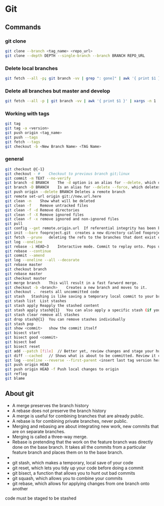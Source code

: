 # Git

## Commands

### git clone
```bash
git clone --branch <tag_name> <repo_url>
git clone --depth DEPTH --single-branch --branch BRANCH REPO_URL
```
### Delete local branches
```bash
git fetch --all -p; git branch -vv | grep ": gone]" | awk '{ print $1 }' | xargs -n 1 git branch -D
```

### Delete all branches but master and develop
```bash
git fetch --all -p | git branch -vv | awk '{ print $1 }' | xargs -n 1 | grep -Ev "master|develop" | tail -n +2 | xargs -n 1 git branch -D
```

### Working with tags
```bash
git tag
git tag -a <version>
git push origin <tag_name>
git push --tags
git fetch --tags
git checkout -b <New Branch Name> <TAG Name>
```

### general
```bash
git checkout @{-1}
git checkout - #	Checkout to previous branch	git;linux
git commit -m TEXT --no-verify
git branch -d BRANCH	The -d option is an alias for --delete, which only deletes the branch if it has already been fully merged in its upstream branch. 
git branch -D BRANCH	Is an alias for --delete --force, which deletes the branch irrespective of its merged status.
git push origin --delete BRANCH	Deletes a remote branch
git remote set-url origin git://new.url.here		
git clean -n	Show what will be deleted
git clean -f	Remove untracked files
git clean -f -d	Remove directories
git clean -f -X	Remove ignored files
git clean -f -x	remove ignored and non-ignored files
git pull	
git config --get remote.origin.url	If referential integrity has been broken
git init --bare fooproject.git	creates a new directory called fooproject.git that contains all of the git objects.
git fetch --prune	deleting the refs to the branches that dont exist on the remote
git log --oneline	
git rebase -i HEAD~3	Interactive mode. Commit to replay onto. Pops up an editor with the rebase script.
git rebase --continue	
git commit --amend	
git log --oneline --all --decorate	
git rebase master	
git checkout branch
git rebase master
git checkout master
git merge branch	This will result in a fast farword merge.
git checkout -b <branch>	Creates a new branch and moves to it.
git checkout .	resets all uncommitted code
git stash	Stashing is like saving a temporary local commit to your branch. It is not possible to push a stash to a remote repository, so a stash is just for your own personal use.
git stash list	List stashes
git stash apply	Reapply the stashed content
git stash apply stash@{1}	You can also apply a specific stash (if you have stashed more than once) by running
git stash clear	remove all stashes
git drop stash@{1}	You can remove stashes individually
git stash pop	
git show <commit>	show the commit itself
git bisect start	
git bisect good <commit>
git bisect bad	
git bisect reset	
git add --patch [file] 	// Better yet, review changes and stage your hunks.
git diff --cached 	// Shows what is about to be committed. Review it carefully!
git log --oneline --reverse --first-parent <insert last tag version here>.. | cut -c 9-	
git push origin HEAD	
git push origin HEAD -f	Push local changes to origin
git reflog
git blame
```

## About git
- A merge preserves the branch history
- A rebase does not preserve the branch history
- A merge is useful for combining branches that are already public.
- A rebase is for combining private branches, never public.
- Merging and rebasing are about integrating new work, new commits that are on separate branches.
- Merging is called a three-way merge.
- Rebase is pretending that the work on the feature branch was directly done on the base branch. It takes all the commits from a particular feature branch and places them on to the base branch.
- 
- git stash, which makes a temporary, local save of your code
- git reset, which lets you tidy up your code before doing a commit
- git bisect, a function that allows you to hunt out bad commits
- git squash, which allows you to combine your commits
- git rebase, which allows for applying changes from one branch onto another

code must be staged to be stashed
